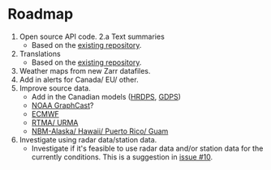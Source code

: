 # Roadmap
1. Open source API code.
2.a Text summaries
	* Based on the [existing repository](https://github.com/alexander0042/translations).
3. Translations
 	* Based on the [existing repository](https://github.com/alexander0042/translations).
4. Weather maps from new Zarr datafiles.
5. Add in alerts for Canada/ EU/ other.
6. Improve source data.
	* Add in the Canadian models ([HRDPS](https://herbie.readthedocs.io/en/stable/user_guide/tutorial/model_notebooks/hrdps.html), [GDPS](https://herbie.readthedocs.io/en/stable/user_guide/tutorial/model_notebooks/gdps.html))
	* [NOAA GraphCast](https://aws.amazon.com/marketplace/pp/prodview-owtdhh6w3k3c2?sr=0-1&ref_=beagle&applicationId=AWSMPContessa)?
	* [ECMWF](https://herbie.readthedocs.io/en/stable/user_guide/tutorial/model_notebooks/ecmwf.html)
	* [RTMA/ URMA](https://herbie.readthedocs.io/en/stable/user_guide/tutorial/model_notebooks/rtma.html)
	* [NBM-Alaska/ Hawaii/ Puerto Rico/ Guam](https://herbie.readthedocs.io/en/stable/user_guide/tutorial/model_notebooks/nbm.html)
7. Investigate using radar data/station data.
    *  Investigate if it's feasible to use radar data and/or station data for the currently conditions. This is a suggestion in [issue #10](https://github.com/alexander0042/pirateweather/issues/10).
